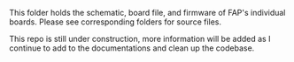 This folder holds the schematic, board file, and firmware of FAP's individual boards. Please see corresponding folders for source files.

This repo is still under construction, more information will be added as I continue to add to the documentations and clean up the codebase. 
